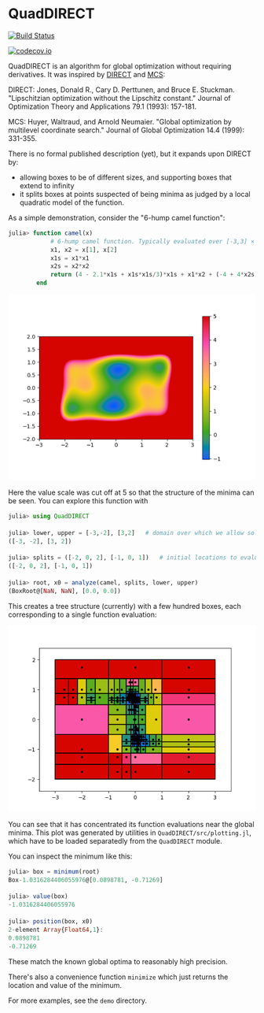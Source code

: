 # QuadDIRECT

[![Build Status](https://travis-ci.org/timholy/QuadDIRECT.jl.svg?branch=master)](https://travis-ci.org/timholy/QuadDIRECT.jl)

[![codecov.io](http://codecov.io/github/timholy/QuadDIRECT.jl/coverage.svg?branch=master)](http://codecov.io/github/timholy/QuadDIRECT.jl?branch=master)

QuadDIRECT is an algorithm for global optimization without requiring derivatives. It was inspired by [DIRECT](https://www.tol-project.org/export/3756/tolp/OfficialTolArchiveNetwork/NonLinGloOpt/doc/DIRECT_Lipschitzian%20optimization%20without%20the%20lipschitz%20constant.pdf) and [MCS](http://www.mat.univie.ac.at/~Neum/ms/mcs.pdf):

DIRECT: Jones, Donald R., Cary D. Perttunen, and Bruce E. Stuckman. "Lipschitzian optimization without the Lipschitz constant." Journal of Optimization Theory and Applications 79.1 (1993): 157-181.

MCS: Huyer, Waltraud, and Arnold Neumaier. "Global optimization by multilevel coordinate search." Journal of Global Optimization 14.4 (1999): 331-355.

There is no formal published description (yet), but it expands upon DIRECT by:
- allowing boxes to be of different sizes, and supporting boxes that extend to infinity
- it splits boxes at points suspected of being minima as judged by a
  local quadratic model of the function.

As a simple demonstration, consider the "6-hump camel function":

```julia
julia> function camel(x)
            # 6-hump camel function. Typically evaluated over [-3,3] × [-2,2].
            x1, x2 = x[1], x[2]
            x1s = x1*x1
            x2s = x2*x2
            return (4 - 2.1*x1s + x1s*x1s/3)*x1s + x1*x2 + (-4 + 4*x2s)*x2s
        end
```

![camel function](images/camel.png)

Here the value scale was cut off at 5 so that the structure of the minima can be seen.
You can explore this function with

```julia
julia> using QuadDIRECT

julia> lower, upper = [-3,-2], [3,2]   # domain over which we allow solutions
([-3, -2], [3, 2])

julia> splits = ([-2, 0, 2], [-1, 0, 1])   # initial locations to evaluate function
([-2, 0, 2], [-1, 0, 1])

julia> root, x0 = analyze(camel, splits, lower, upper)
(BoxRoot@[NaN, NaN], [0.0, 0.0])
```

This creates a tree structure (currently) with a few hundred boxes, each corresponding to a single function evaluation:

![boxes](images/quaddirect_camel.png)

You can see that it has concentrated its function evaluations near the global minima.
This plot was generated by utilities in `QuadDIRECT/src/plotting.jl`, which have to be
loaded separatedly from the `QuadDIRECT` module.

You can inspect the minimum like this:

```julia
julia> box = minimum(root)
Box-1.0316284406055976@[0.0898781, -0.71269]

julia> value(box)
-1.0316284406055976

julia> position(box, x0)
2-element Array{Float64,1}:
0.0898781
-0.71269
```

These match the known global optima to reasonably high precision.

There's also a convenience function `minimize` which just returns the location and value of the
minimum.

For more examples, see the `demo` directory.
